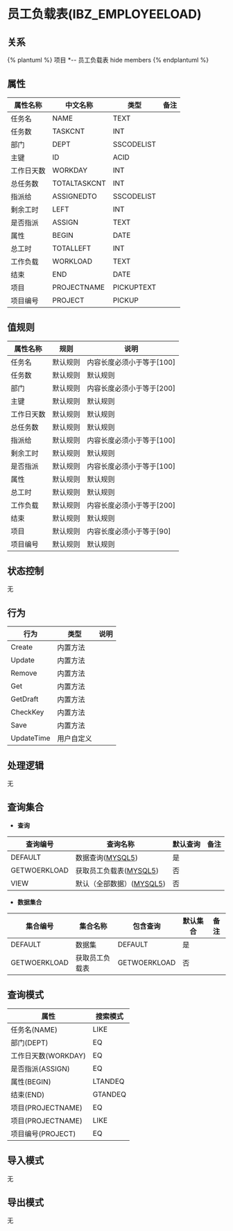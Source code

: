 # 员工负载表(IBZ_EMPLOYEELOAD)

  

## 关系
{% plantuml %}
项目 *-- 员工负载表 
hide members
{% endplantuml %}

## 属性

| 属性名称        |    中文名称    | 类型     |  备注  |
| --------   |------------| -----   |  -------- | 
|任务名|NAME|TEXT|&nbsp;|
|任务数|TASKCNT|INT|&nbsp;|
|部门|DEPT|SSCODELIST|&nbsp;|
|主键|ID|ACID|&nbsp;|
|工作日天数|WORKDAY|INT|&nbsp;|
|总任务数|TOTALTASKCNT|INT|&nbsp;|
|指派给|ASSIGNEDTO|SSCODELIST|&nbsp;|
|剩余工时|LEFT|INT|&nbsp;|
|是否指派|ASSIGN|TEXT|&nbsp;|
|属性|BEGIN|DATE|&nbsp;|
|总工时|TOTALLEFT|INT|&nbsp;|
|工作负载|WORKLOAD|TEXT|&nbsp;|
|结束|END|DATE|&nbsp;|
|项目|PROJECTNAME|PICKUPTEXT|&nbsp;|
|项目编号|PROJECT|PICKUP|&nbsp;|

## 值规则
| 属性名称    | 规则    |  说明  |
| --------   |------------| ----- | 
|任务名|默认规则|内容长度必须小于等于[100]|
|任务数|默认规则|默认规则|
|部门|默认规则|内容长度必须小于等于[200]|
|主键|默认规则|默认规则|
|工作日天数|默认规则|默认规则|
|总任务数|默认规则|默认规则|
|指派给|默认规则|内容长度必须小于等于[100]|
|剩余工时|默认规则|默认规则|
|是否指派|默认规则|内容长度必须小于等于[100]|
|属性|默认规则|默认规则|
|总工时|默认规则|默认规则|
|工作负载|默认规则|内容长度必须小于等于[200]|
|结束|默认规则|默认规则|
|项目|默认规则|内容长度必须小于等于[90]|
|项目编号|默认规则|默认规则|

## 状态控制

无


## 行为
| 行为    | 类型    |  说明  |
| --------   |------------| ----- | 
|Create|内置方法|&nbsp;|
|Update|内置方法|&nbsp;|
|Remove|内置方法|&nbsp;|
|Get|内置方法|&nbsp;|
|GetDraft|内置方法|&nbsp;|
|CheckKey|内置方法|&nbsp;|
|Save|内置方法|&nbsp;|
|UpdateTime|用户自定义|&nbsp;|

## 处理逻辑
无

## 查询集合

* **查询**

| 查询编号 | 查询名称       | 默认查询 |   备注|
| --------  | --------   | --------   | ----- |
|DEFAULT|数据查询([MYSQL5](../../appendix/query_MYSQL5.md#EmpLoyeeload_Default))|是|&nbsp;|
|GETWOERKLOAD|获取员工负载表([MYSQL5](../../appendix/query_MYSQL5.md#EmpLoyeeload_GETWOERKLOAD))|否|&nbsp;|
|VIEW|默认（全部数据）([MYSQL5](../../appendix/query_MYSQL5.md#EmpLoyeeload_View))|否|&nbsp;|

* **数据集合**

| 集合编号 | 集合名称   |  包含查询  | 默认集合 |   备注|
| --------  | --------   | -------- | --------   | ----- |
|DEFAULT|数据集|DEFAULT|是|&nbsp;|
|GETWOERKLOAD|获取员工负载表|GETWOERKLOAD|否|&nbsp;|

## 查询模式
| 属性      |    搜索模式     |
| --------   |------------|
|任务名(NAME)|LIKE|
|部门(DEPT)|EQ|
|工作日天数(WORKDAY)|EQ|
|是否指派(ASSIGN)|EQ|
|属性(BEGIN)|LTANDEQ|
|结束(END)|GTANDEQ|
|项目(PROJECTNAME)|EQ|
|项目(PROJECTNAME)|LIKE|
|项目编号(PROJECT)|EQ|

## 导入模式
无


## 导出模式
无

